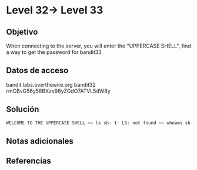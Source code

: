 # Level 32→ Level 33

## Objetivo
 When connecting to the server, you will enter the "UPPERCASE SHELL", find a way to get the password for bandit33.
## Datos de acceso
bandit.labs.overthewire.org
bandit32
rmCBvG56y58BXzv98yZGdO7ATVL5dW8y
## Solución
``` bash
WELCOME TO THE UPPERCASE SHELL >> ls sh: 1: LS: not found >> whoami sh: 1: WHOAMI: not found >> $0 $ whoami bandit33 $ cat /etc/bandit_pass/bandit33 odHo63fHiFqcWWJG9rLiLDtPm45KzUKy $
```
## Notas adicionales

## Referencias
